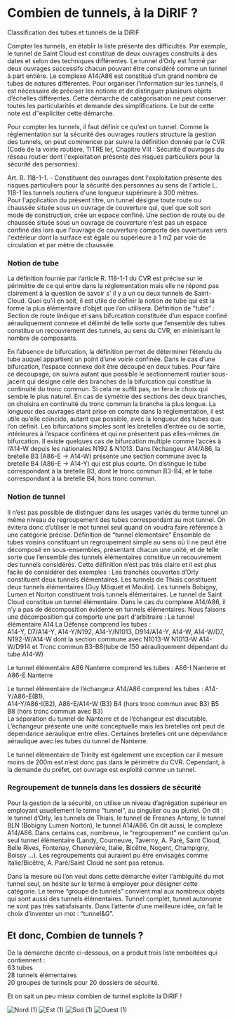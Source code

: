 # Combien de tunnels, à la DiRIF ?
Classification des tubes et tunnels de la DiRIF

Compter les tunnels, en établir la liste présente des difficultés. Par exemple, le tunnel de Saint Cloud est constitué de deux ouvrages construits à des dates et selon des techniques différentes. Le tunnel d’Orly est formé par deux ouvrages successifs chacun pouvant être considéré comme un tunnel à part entière. Le complexe A14/A86 est constitué d’un grand nombre de tubes de natures différentes. Pour organiser l’information sur les tunnels, il est nécessaire de préciser les notions et de distinguer plusieurs objets d’échelles différentes. Cette démarche de catégorisation ne peut conserver toutes les particularités et demande des simplifications. Le but de cette note est d’’expliciter cette démarche.

Pour compter les tunnels, il faut définir ce qu’est un tunnel.
Comme la réglementation sur la sécurité des ouvrages routiers structure la gestion des tunnels, on peut commencer par suivre la définition donnée par le CVR (Code de la voirie routière, TITRE Ier, Chapitre VIII : Sécurité d'ouvrages du réseau routier dont l'exploitation présente des risques particuliers pour la sécurité des personnes).

Art. R. 118-1-1. - Constituent des ouvrages dont l'exploitation présente des risques
particuliers pour la sécurité des personnes au sens de l'article L. 118-1 les tunnels routiers
d'une longueur supérieure à 300 mètres. <br>
Pour l'application du présent titre, un tunnel désigne toute route ou chaussée située sous
un ouvrage de couverture qui, quel que soit son mode de construction, crée un espace
confiné. Une section de route ou de chaussée située sous un ouvrage de couverture n'est
pas un espace confiné dès lors que l'ouvrage de couverture comporte des ouvertures vers
l'extérieur dont la surface est égale ou supérieure à 1 m2 par voie de circulation et par
mètre de chaussée.
### Notion de tube
La définition fournie par l’article  R. 118-1-1 du CVR est précise sur le périmètre de ce qui entre dans la réglementation mais elle ne répond pas clairement à la question de savoir s' il y a un ou deux tunnels de Saint-Cloud.
Quoi qu’il en soit, il est utile de définir la notion de tube qui est la forme la plus élémentaire d’objet que l’on utilisera.
Définition de “tube” :
Section de route linéique et sans bifurcation constituée d’un espace confiné aérauliquement connexe et délimité de telle sorte que l’ensemble des tubes constitue un recouvrement des tunnels, au sens du CVR, en minimisant le nombre de composants.

En l’absence de bifurcation, la définition permet de déterminer l’étendu du tube auquel appartient un point d’une voirie confinée. Dans le cas d’une bifurcation, l’espace connexe doit être découpé en deux tubes. Pour faire ce découpage, on suivra autant que possible le sectionnement routier sous-jacent qui désigne celle des branches de la bifurcation qui constitue la continuité du tronc commun. Si cela ne suffit pas, on fera le choix qui semble le plus naturel. En cas de symétrie des sections des deux branches, on choisira en continuité du tronc commun la branche la plus longue. La longueur des ouvrages étant prise en compte dans la réglementation, il est utile qu’elle coïncide, autant que possible, avec la longueur des tubes que l’on définit.
Les bifurcations simples sont les bretelles d’entrée ou de sortie, intérieures à l’espace confinées et qui ne présentent pas elles-mêmes de bifurcation. Il existe quelques cas de bifurcation multiple comme l’accès à l’A14-W depuis les nationales N192 & N1013.
Dans l’échangeur A14/A86, la bretelle B3 (A86-E -> A14-W) présente une section commune avec  la bretelle B4 (A86-E -> A14-Y)  qui est plus courte. On distingue le tube correspondant à la bretelle B3, dont le tronc commun B3-B4, et le tube correspondant à la bretelle B4, hors tronc commun.

### Notion de tunnel
Il n’est pas possible de distinguer dans les usages variés du terme tunnel un même  niveau de regroupement des tubes correspondant au mot tunnel. On évitera donc d’utiliser le mot tunnel seul quand on voudra faire référence à une catégorie précise.
Définition de “tunnel élémentaire”
Ensemble de tubes voisins constituant un regroupement simple au sens où il ne peut être décomposé en sous-ensembles, présentant chacun une unité, et de telle sorte que l’ensemble des tunnels élémentaires constitue un recouvrement des tunnels considérés.
Cette définition n’est pas très claire et il est plus facile de considérer des exemples : 
Les tranchés couvertes d’Orly constituent deux tunnels élémentaires.
Les tunnels de Thiais constituent deux tunnels élémentaires (Guy Môquet et Moulin).
Les tunnels Bobigny, Lumen et Norton constituent trois tunnels élémentaires.
Le tunnel de Saint Cloud constitue un tunnel élémentaire.
Dans le cas du complexe A14/A86, il n’y a pas de décomposition évidente en tunnels élémentaires. Nous faisons une décomposition qui comporte une part d'arbitraire :
Le tunnel élémentaire A14 La Défense comprend les tubes : <br>
A14-Y,
 D7/A14-Y, 
A14-Y/N192, 
A14-Y/N1013, 
D914/A14-Y, 
A14-W,
A14-W/D7,
 N192-W/A14-W dont la section commune avec N1013-W
 N1013-W
A14-W/D914 et
Tronc commun B3-B8(tube de 150 aérauliquement dépendant du tube A14-W)

Le tunnel élémentaire A86 Nanterre comprend les tubes : 
A86-I Nanterre et 
A86-E Nanterre 

Le tunnel élémentaire de l’échangeur A14/A86 comprend les tubes :
A14-Y/A86-E(B1),  
A14-Y/A86-I(B2),
A86-E/A14-W (B3)
B4 (hors tronc commun avec B3)
B5
B8 (hors tronc commun avec B3)  <br>
La séparation du tunnel de Nanterre et de l’échangeur est discutable. L’échangeur présente une unité conceptuelle mais les bretelles ont peut de dépendance aéraulique entre elles. Certaines bretelles ont une dépendance aéraulique avec les tubes du tunnel de Nanterre.

Le tunnel élémentaire de Trinity est également une exception car il mesure moins de 200m est n’est donc pas dans le périmètre du CVR. Cependant, à la demande du préfet, cet ouvrage est exploité comme un tunnel.
### Regroupement de tunnels dans les dossiers de sécurité
Pour la gestion de la sécurité, on utilise un niveau d’agrégation supérieur en employant usuellement le terme “tunnel”, au singulier ou au pluriel. On dit : le tunnel d’Orly, les tunnels de Thiais, le tunnel de Fresnes Antony, le tunnel BLN (Bobigny Lumen Norton), le tunnel A14/A86. On dit aussi, le complexe A14/A86. Dans certains cas, nombreux,  le “regroupement” ne contient qu’un seul tunnel élémentaire (Landy, Courneuve, Taverny, A. Paré, Saint Cloud, Belle Rives, Fontenay, Chenevière, Italie, Bicêtre, Nogent, Champigny, Boissy …).
Les regroupements qui auraient pu être envisagés comme Italie/Bicêtre,  A. Paré/Saint Cloud ne sont pas retenus.

 Dans la mesure où l’on veut dans cette démarche éviter l'ambiguïté du mot tunnel seul, on hésite sur le terme à employer pour désigner cette catégorie. Le terme “groupe de tunnels” convient mal aux nombreux objets qui sont aussi des tunnels élémentaires. Tunnel complet, tunnel autonome ne sont pas très satisfaisants. Dans l’attente d’une meilleure idée, on fait le choix d’inventer un mot : “tunnel&G”.

## Et donc,  Combien de tunnels ?
De la démarche décrite ci-dessous, on a produit trois liste emboitées qui contiennent :<br>
63 tubes <br>
28 tunnels élémentaires<br>
20 groupes de tunnels pour 20 dossiers de sécurité.<br>

Et on sait un peu mieux combien de tunnel exploite la DiRIF !



![Nord (1)](https://user-images.githubusercontent.com/47625071/180638181-b44b7e89-2231-4717-9fb1-748448179e0f.png)
![Est (1)](https://user-images.githubusercontent.com/47625071/180638182-126dcd7c-e6f0-40c0-8741-4fbf7d34f30c.png)
![Sud (1)](https://user-images.githubusercontent.com/47625071/180638183-bf42dacd-b959-4e09-94c8-715f3125d57e.png)
![Ouest (1)](https://user-images.githubusercontent.com/47625071/180638185-bbd2d1de-c427-4ce4-967a-223e137bf4ff.png)





